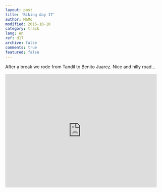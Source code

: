```yaml
---   
layout: post 
title: 'Biking day 17'  
author: MaMo 
modified: 2016-10-10
category: track 
lang: en 
ref: d17
archive: false 
comments: true 
featured: false 
--- 
```


 After a break we rode from Tandil to Benito Juarez. Nice and hilly road...                                                                                                                                                                                                                                                                                                          

<iframe width='480' height='360' src='http://track-kit.net/maps_s3/?v=embed&track=230703.gpx' frameborder='0' allowfullscreen></iframe>
